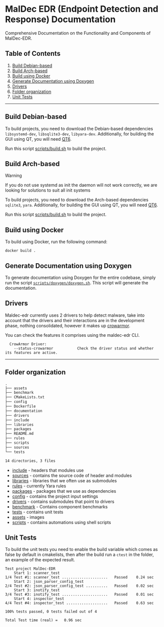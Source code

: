 # MalDec EDR (Endpoint Detection and Response) Documentation

Comprehensive Documentation on the Functionality and Components of MalDec-EDR.

## Table of Contents

1. [Build Debian-based](#build-debian-based)
1. [Build Arch-based](#build-debian-based)
2. [Build using Docker](#build-using-docker)
3. [Generate Documentation using Doxygen](#generate-documentation-using-doxygen)
4. [Drivers](#drivers)
5. [Folder organization](#folder-organization)
6. [Unit Tests](#unit-tests)

---

## Build Debian-based

To build projects, you need to download the Debian-based dependencies `libsystemd-dev`, `libsqlite3-dev`, `libyara-dev`. Additionally, for building the GUI using QT, you will need [QT6](https://www.qt.io/product/qt6).

Run this script [scripts/build.sh](../scripts/build.sh) to build the project.

## Build Arch-based

> [!WARNING]
> If you do not use systemd as init the daemon will not work correctly, we are looking for solutions to suit all init systems

To build projects, you need to download the Arch-based dependencies `sqlite3`, `yara`. Additionally, for building the GUI using QT, you will need [QT6](https://www.qt.io/product/qt6).

Run this script [scripts/build.sh](../scripts/build.sh) to build the project.

## Build using Docker 

To build using Docker, run the following command:

``` 
docker build .
```

## Generate Documentation using Doxygen

To generate documentation using Doxygen for the entire codebase, simply run the script [`scripts/doxygen/doxygen.sh`](../scripts/doxygen/doxygen.sh). This script will generate the documentation.

## Drivers

Maldec-edr currently uses 2 drivers to help detect malware, take into account that the drivers and their interactions are in the development phase, nothing consolidated, however it makes up [crowarmor](https://github.com/maldeclabs/CrowArmor).

You can check the features it comprises using the maldec-edr CLI.

```
  CrowArmor Driver:
    --status-crowarmor           Check the driver status and whether its features are active.
```

---

## Folder organization

```markdown
.
├── assets
├── benchmark
├── CMakeLists.txt
├── config
├── Dockerfile
├── documentation
├── drivers
├── include
├── libraries
├── packages
├── README.md
├── rules
├── scripts
├── sources
└── tests

14 directories, 3 files
```

* [include](../include) - headers that modules use
* [sources](../sources) - contains the source code of header and modules
* [libraries](../libraries) - libraries that we often use as submodules
* [rules](../rules) - currently Yara rules
* [packages](../packages) - packages that we use as dependencies
* [config](../config) - contains the project input settings
* [drivers](../drivers) - contains submodules that point to drivers
* [benchmark](../benchmark) - Contains component benchmarks
* [tests](../tests) - contains unit tests
* [assets](../assets) - images
* [scripts](../scripts) - contains automations using shell scripts


## Unit Tests

To build the unit tests you need to enable the build variable which comes as false by default in cmakelists, then after the build run a `ctest` in the folder, an example of the expected result.

```
Test project MalDec-EDR
    Start 1: scanner_test
1/4 Test #1: scanner_test .....................   Passed    0.24 sec
    Start 2: json_parser_config_test
2/4 Test #2: json_parser_config_test ..........   Passed    0.02 sec
    Start 3: inotify_test
3/4 Test #3: inotify_test .....................   Passed    0.01 sec
    Start 4: inspector_test
4/4 Test #4: inspector_test ...................   Passed    0.63 sec

100% tests passed, 0 tests failed out of 4

Total Test time (real) =   0.96 sec
```
